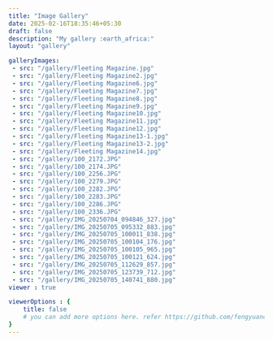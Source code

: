 ```yaml
---
title: "Image Gallery"
date: 2025-02-16T18:35:46+05:30
draft: false
description: "My gallery :earth_africa:"
layout: "gallery"

galleryImages:
 - src: "/gallery/Fleeting Magazine.jpg"
 - src: "/gallery/Fleeting Magazine2.jpg"
 - src: "/gallery/Fleeting Magazine6.jpg"
 - src: "/gallery/Fleeting Magazine7.jpg"
 - src: "/gallery/Fleeting Magazine8.jpg"
 - src: "/gallery/Fleeting Magazine9.jpg"
 - src: "/gallery/Fleeting Magazine10.jpg"
 - src: "/gallery/Fleeting Magazine11.jpg"
 - src: "/gallery/Fleeting Magazine12.jpg"
 - src: "/gallery/Fleeting Magazine13-1.jpg"
 - src: "/gallery/Fleeting Magazine13-2.jpg"
 - src: "/gallery/Fleeting Magazine14.jpg"
 - src: "/gallery/100_2172.JPG"
 - src: "/gallery/100_2174.JPG"
 - src: "/gallery/100_2256.JPG"
 - src: "/gallery/100_2279.JPG"
 - src: "/gallery/100_2282.JPG"
 - src: "/gallery/100_2283.JPG"
 - src: "/gallery/100_2286.JPG"
 - src: "/gallery/100_2336.JPG"
 - src: "/gallery/IMG_20250704_094846_327.jpg"
 - src: "/gallery/IMG_20250705_095332_883.jpg"
 - src: "/gallery/IMG_20250705_100011_838.jpg"
 - src: "/gallery/IMG_20250705_100104_176.jpg"
 - src: "/gallery/IMG_20250705_100105_965.jpg"
 - src: "/gallery/IMG_20250705_100121_624.jpg"
 - src: "/gallery/IMG_20250705_112629_857.jpg"
 - src: "/gallery/IMG_20250705_123739_712.jpg"
 - src: "/gallery/IMG_20250705_140741_880.jpg"
viewer : true

viewerOptions : {
    title: false
    # you can add more options here. refer https://github.com/fengyuanchen/viewerjs?tab=readme-ov-file#options
}
---
```

